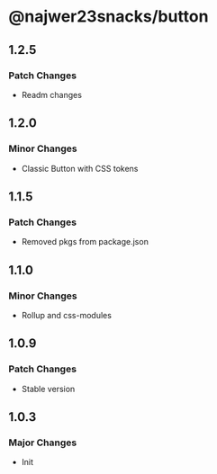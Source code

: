 # @najwer23snacks/button

## 1.2.5

### Patch Changes

- Readm changes

## 1.2.0

### Minor Changes

- Classic Button with CSS tokens

## 1.1.5

### Patch Changes

- Removed pkgs from package.json

## 1.1.0

### Minor Changes

- Rollup and css-modules

## 1.0.9

### Patch Changes

- Stable version

## 1.0.3

### Major Changes

- Init
